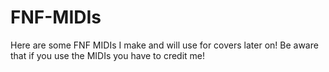 # FNF-MIDIs
Here are some FNF MIDIs I make and will use for covers later on!
Be aware that if you use the MIDIs you have to credit me!

